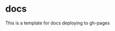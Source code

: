 # docs

This is a template for docs deploying to gh-pages

<!-- MARKDOWN-AUTO-DOCS:START (CODE:src=./template-header.md) -->
<!-- MARKDOWN-AUTO-DOCS:END -->

<!-- MARKDOWN-AUTO-DOCS:START (CODE:src=./_config.yml) -->
<!-- MARKDOWN-AUTO-DOCS:END -->

